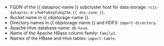 * FQDN of the {{ dataproc-name }} subcluster host for data storage: `rc1c-dataproc-d-vfw6fa8xqfukq23m.{{ dns-zone }}`.
* Bucket name in {{ objstorage-name }}.
* Directory names in {{ objstorage-name }} and HDFS: `import-directory`.
* Apache Hive database name: `db-hive`.
* Name of the Apache HBase column family: `family1`.
* Names of the HBase and Hive tables: `import-table`.
